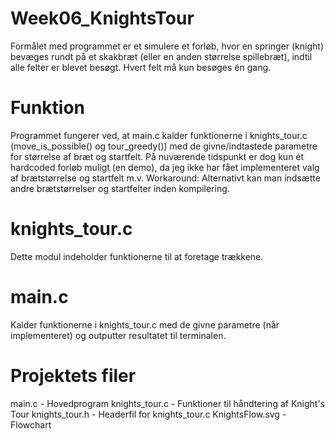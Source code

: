 # Week06_KnightsTour
Formålet med programmet er et simulere et forløb, hvor en springer (knight) bevæges rundt på et skakbræt (eller en anden størrelse spillebræt), indtil alle felter er blevet besøgt. Hvert felt må kun besøges én gang.

# Funktion
Programmet fungerer ved, at main.c kalder funktionerne i knights_tour.c (move_is_possible() og tour_greedy()) med de givne/indtastede parametre for størrelse af bræt og startfelt. På nuværende tidspunkt er dog kun ét hardcoded forløb muligt (en demo), da jeg ikke har fået implementeret valg af brætstørrelse og startfelt m.v.
Workaround: Alternativt kan man indsætte andre brætstørrelser og startfelter inden kompilering.

# knights_tour.c
Dette modul indeholder funktionerne til at foretage trækkene.

# main.c
Kalder funktionerne i knights_tour.c med de givne parametre (når implementeret) og outputter resultatet til terminalen.

# Projektets filer
main.c              - Hovedprogram
knights_tour.c      - Funktioner til håndtering af Knight's Tour
knights_tour.h      - Headerfil for knights_tour.c
KnightsFlow.svg     - Flowchart
